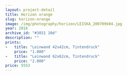 ```yaml
---
layout: project-detail
title: Horizon orange
slug: horizon-orange
image: /img/photography/horizon/LEISKA_200709k04.jpg
year: 2016
archive_id: "#3031 10d"
description: ""
prints: 
-   title: "Leinwand 42x42cm, Tintendruck"
    price: "1.000"
-   title: "Leinwand 62x62cm, Tintendruck"
    price: "2.000"
price: 5553
---
```

